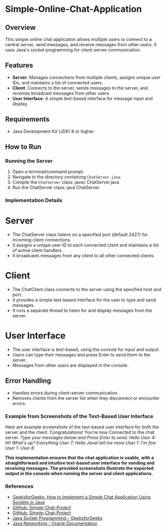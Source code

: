 # Simple-Online-Chat-Application
## Overview
This simple online chat application allows multiple users to connect to a central server, send messages, and receive messages from other users. It uses Java's socket programming for client-server communication.
## Features
- **Server**: Manages connections from multiple clients, assigns unique user IDs, and maintains a list of connected users.
- **Client**: Connects to the server, sends messages to the server, and receives broadcast messages from other users.
- **User Interface**: A simple text-based interface for message input and display.

## Requirements
- Java Development Kit (JDK) 8 or higher.

## How to Run

### Running the Server
1. Open a terminal/command prompt.
2. Navigate to the directory containing `ChatServer.java`.
3. Compile the `ChatServer` class:
   javac ChatServer.java
4. Run the ChatServer class:
   java ChatServer
### Implementation Details
# Server
- The ChatServer class listens on a specified port (default 2427) for incoming client connections.
- It assigns a unique user ID to each connected client and maintains a list of active client handlers.
- It broadcasts messages from any client to all other connected clients.
# Client
- The ChatClient class connects to the server using the specified host and port.
- It provides a simple text-based interface for the user to type and send messages.
- It runs a separate thread to listen for and display messages from the server.
# User Interface
- The user interface is text-based, using the console for input and output.
- Users can type their messages and press Enter to send them to the server.
- Messages from other users are displayed in the console.

## Error Handling
- Handles errors during client-server communication.
- Removes clients from the server list when they disconnect or encounter errors.
  
### Example from Screenshots of the Text-Based User Interface
Here are example screenshots of the text-based user interface for both the server and the client.
Congratulations! You're now Connected to the chat server.
*Type your messages below and Press Enter to send.
Hello
User 4: Hi! What's up?
Everything
User 7: Hello Java!
tell me more
User 1: 
I'm fine
User 1: 
User 8:*

**This implementation ensures that the chat application is usable, with a straightforward and intuitive text-based user interface for sending and receiving messages. The provided screenshots illustrate the expected output in the console when running the server and client applications.**

### References 
- [GeeksforGeeks: How to Implement a Simple Chat Application Using Sockets in Java](https://www.geeksforgeeks.org/simple-chat-application-using-sockets-in-java/)
- [GitHub: Simple-Chat-Project](https://github.com/RichDaly/Simple_Chat_Project)
- [GitHub: Simple-Chat-Project](https://github.com/RichDaly/Simple_Chat_Project)
- [Java Socket Programming - GeeksforGeeks](https://www.geeksforgeeks.org/socket-programming-in-java/)
- [Java Networking - Oracle Documentation](https://docs.oracle.com/javase/tutorial/networking/sockets/)

